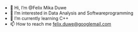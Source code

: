 - 👋 Hi, I’m @Felix Mika Duwe
- 👀 I’m interested in Data Analysis and Softwareprogramming
- 🌱 I’m currently learning C++ 
- 📫 How to reach me felix.duwe@googlemail.com

<!---
felixdwe/felixdwe is a ✨ special ✨ repository because its `README.md` (this file) appears on your GitHub profile.
You can click the Preview link to take a look at your changes.
--->
